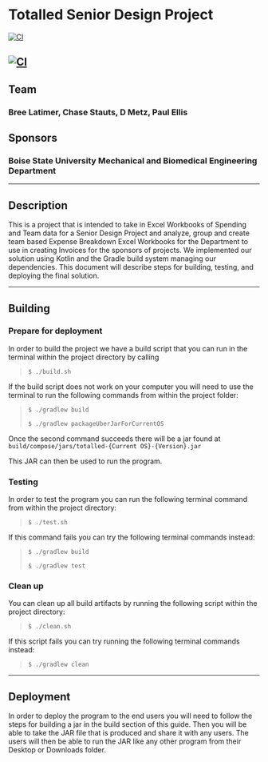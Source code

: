 # Totalled Senior Design Project 
[![CI](https://github.com/ChaseStauts/cs481testrepo/actions/workflows/ci.yml/badge.svg)](https://github.com/ChaseStauts/cs481testrepo/actions/workflows/ci.yml)

[![CI](https://github.com/cs481-ekh/f22-gneiss/actions/workflows/ci.yml/badge.svg)](https://github.com/cs481-ekh/f22-gneiss/actions/workflows/ci.yml)
---

## Team
### Bree Latimer, Chase Stauts, D Metz, Paul Ellis
## Sponsors
### Boise State University Mechanical and Biomedical Engineering Department

---

## Description

This is a project that is intended to take in Excel Workbooks of Spending and Team data for a Senior Design
Project and analyze, group and create team based Expense Breakdown Excel Workbooks for the Department to use
in creating Invoices for the sponsors of projects. We implemented our solution using Kotlin and the Gradle
build system managing our dependencies. This document will describe steps for building, testing, and deploying
the final solution.

--- 

## Building

### Prepare for deployment
In order to build the project we have a build script that you can run in the terminal within the project
directory by calling 
>
> `$ ./build.sh`
> 

If the build script does not work on your computer you will need to use the terminal to run the following
commands from within the project folder:

>
> `$ ./gradlew build`
> 
> `$ ./gradlew packageUberJarForCurrentOS`
> 

Once the second command succeeds there will be a jar found at `build/compose/jars/totalled-{Current OS}-{Version}.jar`

This JAR can then be used to run the program.

### Testing

In order to test the program you can run the following terminal command from within the project directory:
>
> `$ ./test.sh`
> 

If this command fails you can try the following terminal commands instead:

> 
> `$ ./gradlew build`
> 
> `$ ./gradlew test`

### Clean up

You can clean up all build artifacts by running the following script within the project directory:

>
> `$ ./clean.sh`
> 

If this script fails you can try running the following terminal commands instead:

> 
> `$ ./gradlew clean`
> 

---

## Deployment

In order to deploy the program to the end users you will need to follow the steps for building a jar 
in the build section of this guide. Then you will be able to take the JAR file that is produced and
share it with any users. The users will then be able to run the JAR like any other program from their
Desktop or Downloads folder.
